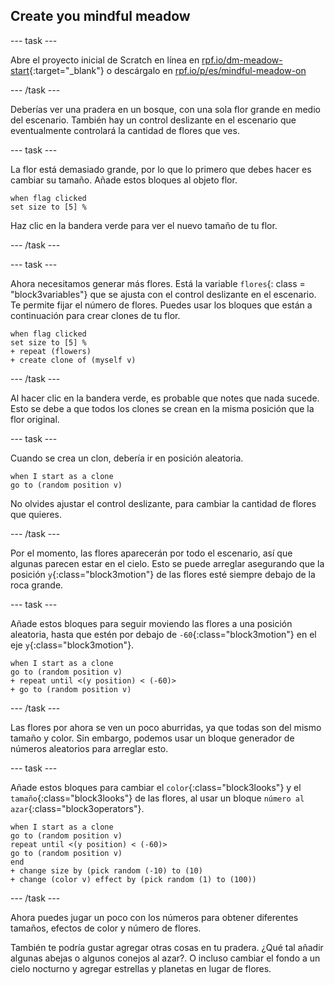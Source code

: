 ## Create you mindful meadow

--- task ---

Abre el proyecto inicial de Scratch en línea en [rpf.io/dm-meadow-start](https://rpf.io/dm-meadow-start){:target="_blank"} o descárgalo en [rpf.io/p/es/mindful-meadow-on](https://rpf.io/p/en/mindful-meadow-go)

--- /task ---

Deberías ver una pradera en un bosque, con una sola flor grande en medio del escenario. También hay un control deslizante en el escenario que eventualmente controlará la cantidad de flores que ves.

--- task ---

La flor está demasiado grande, por lo que lo primero que debes hacer es cambiar su tamaño. Añade estos bloques al objeto flor.

```blocks3
when flag clicked
set size to [5] %
```

Haz clic en la bandera verde para ver el nuevo tamaño de tu flor.

--- /task ---

--- task ---

Ahora necesitamos generar más flores. Está la variable `flores`{: class = "block3variables"} que se ajusta con el control deslizante en el escenario. Te permite fijar el número de flores. Puedes usar los bloques que están a continuación para crear clones de tu flor.

```blocks3
when flag clicked
set size to [5] %
+ repeat (flowers)
+ create clone of (myself v)
```

--- /task ---

Al hacer clic en la bandera verde, es probable que notes que nada sucede. Esto se debe a que todos los clones se crean en la misma posición que la flor original.

--- task ---

Cuando se crea un clon, debería ir en posición aleatoria.

```blocks3
when I start as a clone
go to (random position v)
```

No olvides ajustar el control deslizante, para cambiar la cantidad de flores que quieres.

--- /task ---

Por el momento, las flores aparecerán por todo el escenario, así que algunas parecen estar en el cielo. Esto se puede arreglar asegurando que la posición `y`{:class="block3motion"} de las flores esté siempre debajo de la roca grande.

--- task ---

Añade estos bloques para seguir moviendo las flores a una posición aleatoria, hasta que estén por debajo de `-60`{:class="block3motion"} en el eje `y`{:class="block3motion"}.

```blocks3
when I start as a clone
go to (random position v)
+ repeat until <(y position) < (-60)>
+ go to (random position v)
```

--- /task ---

Las flores por ahora se ven un poco aburridas, ya que todas son del mismo tamaño y color. Sin embargo, podemos usar un bloque generador de números aleatorios para arreglar esto.

--- task ---

Añade estos bloques para cambiar el `color`{:class="block3looks"} y el `tamaño`{:class="block3looks"} de las flores, al usar un bloque `número al azar`{:class="block3operators"}.

```blocks3
when I start as a clone
go to (random position v)
repeat until <(y position) < (-60)>
go to (random position v)
end
+ change size by (pick random (-10) to (10)
+ change (color v) effect by (pick random (1) to (100))
```

--- /task ---

Ahora puedes jugar un poco con los números para obtener diferentes tamaños, efectos de color y número de flores.

También te podría gustar agregar otras cosas en tu pradera. ¿Qué tal añadir algunas abejas o algunos conejos al azar?. O incluso cambiar el fondo a un cielo nocturno y agregar estrellas y planetas en lugar de flores.





